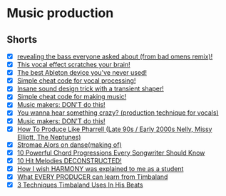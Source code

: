 # Music production

## Shorts

- [x] [revealing the bass everyone asked about (from bad omens remix)!](https://youtube.com/shorts/Kw5Ipj4a144)
- [x] [This vocal effect scratches your brain!](https://youtube.com/shorts/gfczk9T-7qw)
- [x] [The best Ableton device you've never used!](https://www.youtube.com/shorts/a_1v6huzKzk)
- [x] [Simple cheat code for vocal processing!](https://youtube.com/shorts/KhOKFeW4MkU)
- [x] [Insane sound design trick with a transient shaper!](https://youtube.com/shorts/wTmQHaZgD7s)
- [x] [Simple cheat code for making music!](https://www.youtube.com/shorts/KQPWuduq29w)
- [x] [Music makers: DON'T do this!](https://www.youtube.com/shorts/t1RSxqlmA5Q)
- [x] [You wanna hear something crazy? (production technique for vocals)](https://www.youtube.com/shorts/3xXf0qXSyMg)
- [x] [Music makers: DON'T do this!](https://www.youtube.com/shorts/t1RSxqlmA5Q)
- [x] [How To Produce Like Pharrell (Late 90s / Early 2000s Nelly, Missy Elliott, The Neptunes)](https://www.youtube.com/watch?v=8Gc89Cqq8yc)
- [x] [Stromae Alors on danse(making of)](https://www.youtube.com/watch?v=MGkWSAnoDOI)
- [x] [10 Powerful Chord Progressions Every Songwriter Should Know](https://www.youtube.com/watch?v=eVteycbJUsw)
- [x] [10 Hit Melodies DECONSTRUCTED!](https://www.youtube.com/watch?v=GW2DcaMDqQs)
- [x] [How I wish HARMONY was explained to me as a student](https://www.youtube.com/watch?v=3tuQrKWLCKc)
- [x] [What EVERY PRODUCER can learn from Timbaland](https://www.youtube.com/watch?v=K-SZlGCWE58)
- [x] [3 Techniques Timbaland Uses In His Beats](https://www.youtube.com/watch?v=CiHc05Izy8U)
